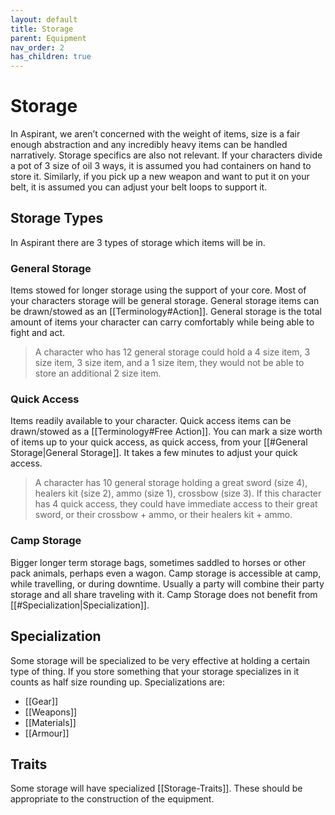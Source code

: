 ```yaml
---
layout: default
title: Storage
parent: Equipment
nav_order: 2
has_children: true
---
```

# Storage
In Aspirant, we aren’t concerned with the weight of items, size is a fair enough abstraction and any incredibly heavy items can be handled narratively. Storage specifics are also not relevant. If your characters divide a pot of 3 size of oil 3 ways, it is assumed you had containers on hand to store it. Similarly, if you pick up a new weapon and want to put it on your belt, it is assumed you can adjust your belt loops to support it.

## Storage Types
In Aspirant there are 3 types of storage which items will be in.
### General Storage
Items stowed for longer storage using the support of your core. Most of your characters storage will be general storage. General storage items can be drawn/stowed as an [[Terminology#Action]]. General storage is the total amount of items your character can carry comfortably while being able to fight and act.

> A character who has 12 general storage could hold a 4 size item, 3 size item, 3 size item, and a 1 size item, they would not be able to store an additional 2 size item.
### Quick Access
Items readily available to your character. Quick access items can be drawn/stowed as a [[Terminology#Free Action]]. You can mark a size worth of items up to your quick access, as quick access, from your [[#General Storage|General Storage]]. It takes a few minutes to adjust your quick access.

> A character has 10 general storage holding a great sword (size 4), healers kit (size 2), ammo (size 1), crossbow (size 3). If this character has 4 quick access, they could have immediate access to their great sword, or their crossbow + ammo, or their healers kit + ammo. 
### Camp Storage
Bigger longer term storage bags, sometimes saddled to horses or other pack animals, perhaps even a wagon. Camp storage is accessible at camp, while travelling, or during downtime. Usually a party will combine their party storage and all share traveling with it. Camp Storage does not benefit from [[#Specialization|Specialization]].

## Specialization
Some storage will be specialized to be very effective at holding a certain type of thing. If you store something that your storage specializes in it counts as half size rounding up. 
Specializations are:
* [[Gear]]
* [[Weapons]]
* [[Materials]]
* [[Armour]]

## Traits
Some storage will have specialized [[Storage-Traits]]. These should be appropriate to the construction of the equipment. 